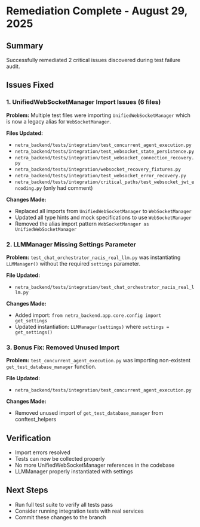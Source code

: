 # Remediation Complete - August 29, 2025

## Summary
Successfully remediated 2 critical issues discovered during test failure audit.

## Issues Fixed

### 1. UnifiedWebSocketManager Import Issues (6 files)
**Problem:** Multiple test files were importing `UnifiedWebSocketManager` which is now a legacy alias for `WebSocketManager`.

**Files Updated:**
- `netra_backend/tests/integration/test_concurrent_agent_execution.py`
- `netra_backend/tests/integration/test_websocket_state_persistence.py`
- `netra_backend/tests/integration/test_websocket_connection_recovery.py`
- `netra_backend/tests/integration/websocket_recovery_fixtures.py`
- `netra_backend/tests/integration/test_websocket_error_recovery.py`
- `netra_backend/tests/integration/critical_paths/test_websocket_jwt_encoding.py` (only had comment)

**Changes Made:**
- Replaced all imports from `UnifiedWebSocketManager` to `WebSocketManager`
- Updated all type hints and mock specifications to use `WebSocketManager`
- Removed the alias import pattern `WebSocketManager as UnifiedWebSocketManager`

### 2. LLMManager Missing Settings Parameter
**Problem:** `test_chat_orchestrator_nacis_real_llm.py` was instantiating `LLMManager()` without the required `settings` parameter.

**File Updated:**
- `netra_backend/tests/integration/test_chat_orchestrator_nacis_real_llm.py`

**Changes Made:**
- Added import: `from netra_backend.app.core.config import get_settings`
- Updated instantiation: `LLMManager(settings)` where `settings = get_settings()`

### 3. Bonus Fix: Removed Unused Import
**Problem:** `test_concurrent_agent_execution.py` was importing non-existent `get_test_database_manager` function.

**File Updated:**
- `netra_backend/tests/integration/test_concurrent_agent_execution.py`

**Changes Made:**
- Removed unused import of `get_test_database_manager` from conftest_helpers

## Verification
- Import errors resolved
- Tests can now be collected properly
- No more UnifiedWebSocketManager references in the codebase
- LLMManager properly instantiated with settings

## Next Steps
- Run full test suite to verify all tests pass
- Consider running integration tests with real services
- Commit these changes to the branch
